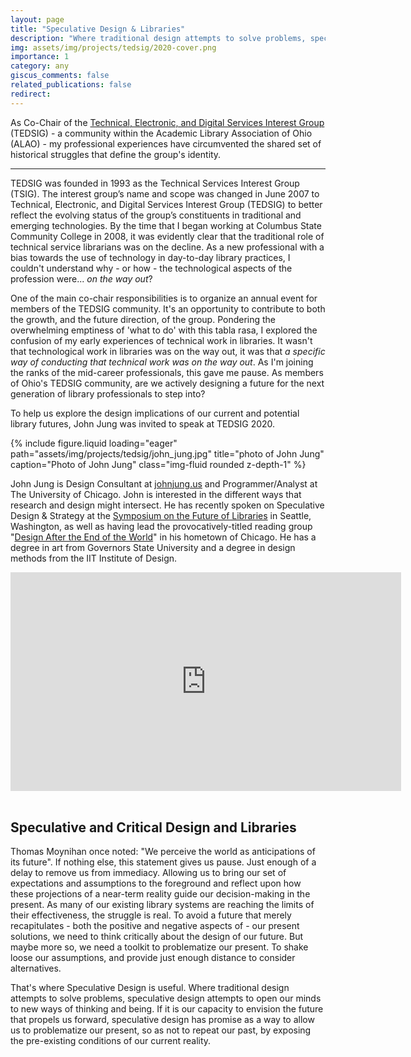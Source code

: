 ```yaml
---
layout: page
title: "Speculative Design & Libraries"
description: "Where traditional design attempts to solve problems, speculative design attempts to open our minds to new ways of thinking and being."
img: assets/img/projects/tedsig/2020-cover.png
importance: 1
category: any
giscus_comments: false
related_publications: false
redirect:
---
```


As Co-Chair of the [Technical, Electronic, and Digital Services Interest Group](https://www.alaoweb.org/igs/tedsig/index.html) 
(TEDSIG) - a community within the Academic Library Association of Ohio (ALAO) - my professional experiences have 
circumvented the shared set of historical struggles that define the group's identity.

<hr/>

TEDSIG was founded in 1993 as the Technical Services Interest Group (TSIG). The interest group’s name and scope was 
changed in June 2007 to Technical, Electronic, and Digital Services Interest Group (TEDSIG) to better reflect the 
evolving status of the group’s constituents in traditional and emerging technologies. By the time that I began working 
at Columbus State Community College in 2008, it was evidently clear that the traditional role of technical service 
librarians was on the decline. As a new professional with a bias towards the use of technology in day-to-day library 
practices, I couldn't understand why - or how -  the technological aspects of the profession were... _on the way out_?

One of the main co-chair responsibilities is to organize an annual event for members of the TEDSIG community. It's 
an opportunity to contribute to both the growth, and the future direction, of the group. Pondering the overwhelming 
emptiness of 'what to do' with this tabla rasa, I explored the confusion of my early experiences of technical work 
in libraries. It wasn't that technological work in libraries was on the way out, it was that _a specific way of 
conducting that technical work was on the way out_. As I'm joining the ranks of the mid-career professionals, this 
gave me pause. As members of Ohio's TEDSIG community, are we actively designing a future for the next generation of 
library professionals to step into?

To help us explore the design implications of our current and potential library futures, John Jung was invited to 
speak at TEDSIG 2020.

<div class="row justify-content-sm-center">
    <div class="col-sm-6 mt-3 mt-md-0">
        {% include figure.liquid loading="eager" path="assets/img/projects/tedsig/john_jung.jpg" title="photo of John Jung" caption="Photo of John Jung" class="img-fluid rounded z-depth-1" %}
    </div>
</div>

John Jung is Design Consultant at [johnjung.us](https://johnjung.us/) and Programmer/Analyst at The University of 
Chicago. John is interested in the different ways that research and design might intersect. He has recently spoken 
on Speculative Design & Strategy at the [Symposium on the Future of Libraries](https://johnjung.us/scd_and_strategy.pdf) 
in Seattle, Washington, as well as having lead the provocatively-titled reading group 
"[Design After the End of the World](https://www.latitudechicago.org/classes-and-workshops/reading-group-design-after-the-end-of-the-world)" 
in his hometown of Chicago. He has a degree in art from Governors State University and a degree in design methods from 
the IIT Institute of Design.

<div class="row m-2">
<iframe 
  width="625" height="350"
  style="margin: 0 auto; display: block;" 
  src="https://www.youtube.com/embed/nv4Frp8p8fw"
  frameborder="0"
  allowfullscreen>
</iframe>
</div>

<br/>

## Speculative and Critical Design and Libraries

Thomas Moynihan once noted: "We perceive the world as anticipations of its future". If nothing else, this statement 
gives us pause. Just enough of a delay to remove us from immediacy. Allowing us to bring our set of expectations and 
assumptions to the foreground and reflect upon how these projections of a near-term reality guide our decision-making 
in the present. As many of our existing library systems are reaching the limits of their effectiveness, the struggle 
is real. To avoid a future that merely recapitulates - both the positive and negative aspects of - our present 
solutions, we need to think critically about the design of our future. But maybe more so, we need a toolkit to 
problematize our present. To shake loose our assumptions, and provide just enough distance to consider alternatives.

That's where Speculative Design is useful. Where traditional design attempts to solve problems, speculative design 
attempts to open our minds to new ways of thinking and being. If it is our capacity to envision the future that 
propels us forward, speculative design has promise as a way to allow us to problematize our present, so as not to 
repeat our past, by exposing the pre-existing conditions of our current reality.
